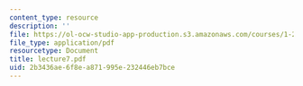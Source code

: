 ```yaml
---
content_type: resource
description: ''
file: https://ol-ocw-studio-app-production.s3.amazonaws.com/courses/1-225j-transportation-flow-systems-fall-2002/2b3436ae6f8ea871995e232446eb7bce_lecture7.pdf
file_type: application/pdf
resourcetype: Document
title: lecture7.pdf
uid: 2b3436ae-6f8e-a871-995e-232446eb7bce
---
```


